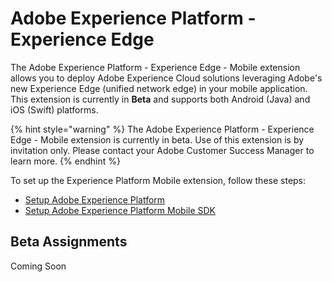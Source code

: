 # Adobe Experience Platform - Experience Edge

The Adobe Experience Platform - Experience Edge - Mobile extension allows you to deploy Adobe Experience Cloud solutions leveraging Adobe's new Experience Edge \(unified network edge\) in your mobile application. This extension is currently in **Beta** and supports both Android \(Java\) and iOS \(Swift\) platforms.

{% hint style="warning" %}
The Adobe Experience Platform - Experience Edge - Mobile extension is currently in beta. Use of this extension is by invitation only. Please contact your Adobe Customer Success Manager to learn more.
{% endhint %}

To set up the Experience Platform Mobile extension, follow these steps:

* [Setup Adobe Experience Platform](experience-platform-setup.md)
* [Setup Adobe Experience Platform Mobile SDK](set-up-the-sdk.md)

## Beta Assignments
Coming Soon
